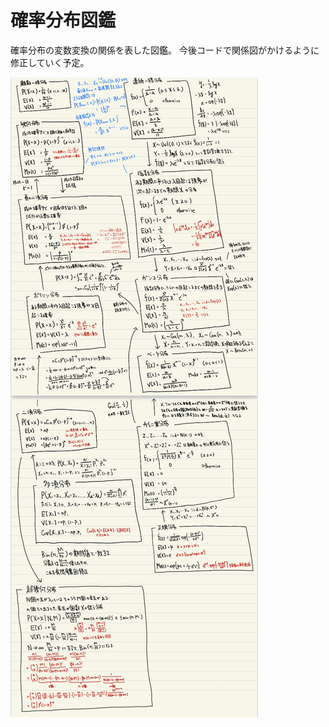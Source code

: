 # 確率分布図鑑
確率分布の変数変換の関係を表した図鑑。
今後コードで関係図がかけるように修正していく予定。

![図鑑イメージ](https://github.com/Kageshimasu/probability-distribution-picture-book/blob/master/distributions.png)
